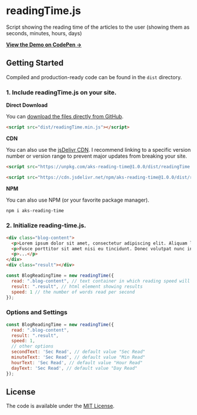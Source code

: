 # readingTime.js
Script showing the reading time of the articles to the user (showing them as seconds, minutes, hours, days)

**[View the Demo on CodePen &rarr;]()**

## Getting Started

Compiled and production-ready code can be found in the `dist` directory.

### 1. Include readingTime.js on your site.

**Direct Download**

You can [download the files directly from GitHub](https://github.com/Ahmetaksungur/reading-time/archive/master.zip).

```html
<script src="dist/readingTime.min.js"></script>
```

**CDN**

You can also use the [jsDelivr CDN](https://cdn.jsdelivr.net/gh/cferdinandi/bouncer/dist/). I recommend linking to a specific version number or version range to prevent major updates from breaking your site.

```html
<script src="https://unpkg.com/aks-reading-time@1.0.0/dist/readingTime.min.js"></script>
```

```html
<script src="https://cdn.jsdelivr.net/npm/aks-reading-time@1.0.0/dist/readingTime.min.js"></script>
```

**NPM**

You can also use NPM (or your favorite package manager).

```bash
npm i aks-reading-time
```


### 2. Initialize reading-time.js.

```html
<div class="blog-content">
  <p>Lorem ipsum dolor sit amet, consectetur adipiscing elit. Aliquam luctus diam at nibh varius, a condimentum ante tristique. Integer ut tempor metus. Etiam fringilla auctor sapien ut fermentum.</p>
  <p>Fusce porttitor sit amet nisi eu tincidunt. Donec volutpat nunc in tempor mollis. Donec vehicula dignissim nisl, eget porta purus vestibulum vel.</p>
  <p>...</p>
</div>
<div class="result"></div>
```

```js
const BlogReadingTime = new readingTime({
  read: ".blog-content", // text container in which reading speed will be measured
  result: ".result", // html element showing results
  speed: 1 // the number of words read per second
});
```

### Options and Settings

```js
const BlogReadingTime = new readingTime({
  read: ".blog-content",
  result: ".result",
  speed: 1,
  // other options
  secondText: 'Sec Read', // default value "Sec Read"
  minuteText: 'Sec Read', // default value "Min Read"
  hourText: 'Sec Read', // default value "Hour Read"
  dayText: 'Sec Read', // default value "Day Read"
});
```

## License

The code is available under the [MIT License](https://github.com/Ahmetaksungur/reading-time/blob/master/LICENSE).
